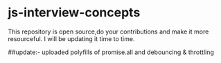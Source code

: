 # js-interview-concepts
This repository is open source,do your contributions and make it more resourceful.
I will be updating it time to time.

##update:- uploaded polyfills of promise.all and debouncing & throttling